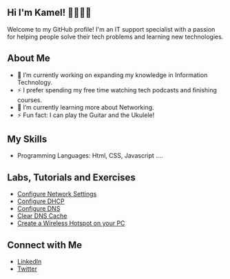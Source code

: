 ## Hi I'm Kamel! 🧑🏽‍💻👋

Welcome to my GitHub profile! 
I'm an IT support specialist with a passion for helping people solve their tech problems and learning new technologies.

## About Me
- 🔭 I’m currently working on expanding my knowledge in Information Technology.
- ⚡ I prefer spending my free time watching tech podcasts and finishing courses.
- 🌱 I’m currently learning more about Networking.
- ⚡ Fun fact: I can play the Guitar and the Ukulele!

## My Skills
- Programming Languages: Html, CSS, Javascript ....


## Labs, Tutorials and Exercises
- [Configure Network Settings](https://github.com/KamelAdjei/Configure-Network-Settings-in-Windows)
- [Configure DHCP](https://github.com/KamelAdjei/Configure-DHCP-in-Windows) 
- [Configure DNS](https://github.com/KamelAdjei/Configure-DNS-in-Windows)
- [Clear DNS Cache](https://github.com/KamelAdjei/How-to-Clear-DNS-Cache) 
- [Create a Wireless Hotspot on your PC](https://github.com/KamelAdjei/Make-your-Computer-a-Wireless-Hotspot) 

## Connect with Me
- [LinkedIn](https://www.linkedin.com/in/kameldadjei/)
- [Twitter](https://x.com/kaymelaj)

